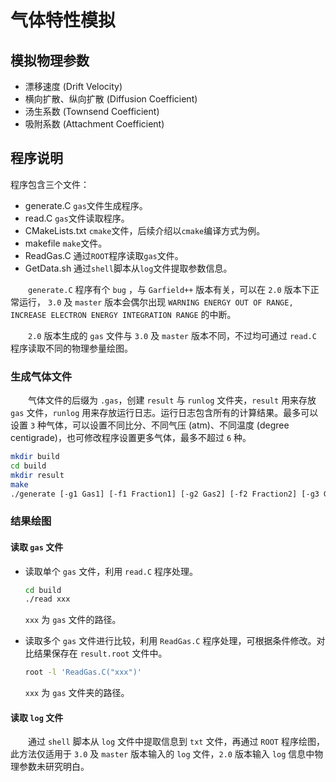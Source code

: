 # 气体特性模拟

## 模拟物理参数
- 漂移速度 (Drift Velocity)
- 横向扩散、纵向扩散 (Diffusion Coefficient)
- 汤生系数 (Townsend Coefficient)
- 吸附系数 (Attachment Coefficient)

## 程序说明
程序包含三个文件：
- generate.C `gas`文件生成程序。
- read.C `gas`文件读取程序。
- CMakeLists.txt `cmake`文件，后续介绍以`cmake`编译方式为例。
- makefile `make`文件。
- ReadGas.C 通过`ROOT`程序读取`gas`文件。
- GetData.sh 通过`shell`脚本从`log`文件提取参数信息。

&emsp;&emsp;`generate.C` 程序有个 `bug` ，与 `Garfield++` 版本有关，可以在 `2.0` 版本下正常运行， `3.0` 及 `master` 版本会偶尔出现 `WARNING ENERGY OUT OF RANGE, INCREASE ELECTRON ENERGY INTEGRATION RANGE` 的中断。

&emsp;&emsp;`2.0` 版本生成的 `gas` 文件与 `3.0` 及 `master` 版本不同，不过均可通过 `read.C` 程序读取不同的物理参量绘图。

### 生成气体文件
&emsp;&emsp;气体文件的后缀为 `.gas`，创建 `result` 与 `runlog` 文件夹，`result` 用来存放 `gas` 文件，`runlog` 用来存放运行日志。运行日志包含所有的计算结果。最多可以设置 `3` 种气体，可以设置不同比分、不同气压 (atm)、不同温度 (degree centigrade)，也可修改程序设置更多气体，最多不超过 `6` 种。
```bash
mkdir build
cd build
mkdir result
make
./generate [-g1 Gas1] [-f1 Fraction1] [-g2 Gas2] [-f2 Fraction2] [-g3 Gas3] [-f3 Fraction3] [-p Pressure] [-t Temperature]
```

### 结果绘图
#### 读取 `gas` 文件
- 读取单个 `gas` 文件，利用 `read.C` 程序处理。

    ```bash
    cd build
    ./read xxx
    ```
    `xxx` 为 `gas` 文件的路径。

- 读取多个 `gas` 文件进行比较，利用 `ReadGas.C` 程序处理，可根据条件修改。对比结果保存在 `result.root` 文件中。

    ```bash
    root -l 'ReadGas.C("xxx")'
    ```
    `xxx` 为 `gas` 文件夹的路径。

#### 读取 `log` 文件
&emsp;&emsp;通过 `shell` 脚本从 `log` 文件中提取信息到 `txt` 文件，再通过 `ROOT` 程序绘图，此方法仅适用于 `3.0` 及 `master` 版本输入的 `log` 文件，`2.0` 版本输入 `log` 信息中物理参数未研究明白。


